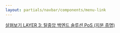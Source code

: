 ```yaml
---
layout: partials/navbar/components/menu-link
---
```


[살펴보기 LAYER 3: 탈중앙 백엔드 솔루션 PoS (지분 증명)](/ko/network)
